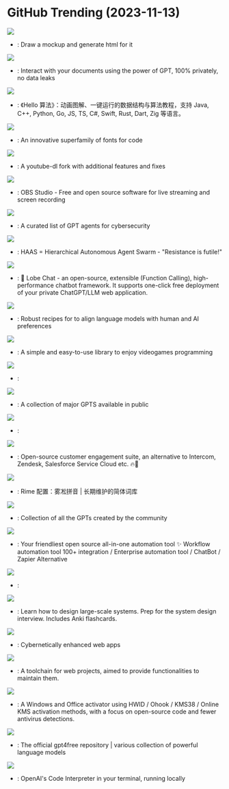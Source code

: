 # GitHub Trending (2023-11-13)

![](https://img.shields.io/badge/TypeScript-New%201-green?style=flat-square&logo=appveyor)
- [](https://github.comundefined): Draw a mockup and generate html for it

![](https://img.shields.io/badge/Python-New%20280-green?style=flat-square&logo=appveyor)
- [](https://github.comundefined): Interact with your documents using the power of GPT, 100% privately, no data leaks

![](https://img.shields.io/badge/Java-New%20892-green?style=flat-square&logo=appveyor)
- [](https://github.comundefined): 《Hello 算法》：动画图解、一键运行的数据结构与算法教程，支持 Java, C++, Python, Go, JS, TS, C#, Swift, Rust, Dart, Zig 等语言。

![](https://img.shields.io/badge/TypeScript-New%201-green?style=flat-square&logo=appveyor)
- [](https://github.comundefined): An innovative superfamily of fonts for code

![](https://img.shields.io/badge/Python-New%2067-green?style=flat-square&logo=appveyor)
- [](https://github.comundefined): A youtube-dl fork with additional features and fixes

![](https://img.shields.io/badge/C-New%20154-green?style=flat-square&logo=appveyor)
- [](https://github.comundefined): OBS Studio - Free and open source software for live streaming and screen recording

![](https://img.shields.io/badge/none-New%20293-green?style=flat-square&logo=appveyor)
- [](https://github.comundefined): A curated list of GPT agents for cybersecurity

![](https://img.shields.io/badge/Python-New%20530-green?style=flat-square&logo=appveyor)
- [](https://github.comundefined): HAAS = Hierarchical Autonomous Agent Swarm - "Resistance is futile!"

![](https://img.shields.io/badge/TypeScript-New%20371-green?style=flat-square&logo=appveyor)
- [](https://github.comundefined): 🤖 Lobe Chat - an open-source, extensible (Function Calling), high-performance chatbot framework. It supports one-click free deployment of your private ChatGPT/LLM web application.

![](https://img.shields.io/badge/Python-New%20229-green?style=flat-square&logo=appveyor)
- [](https://github.comundefined): Robust recipes for to align language models with human and AI preferences

![](https://img.shields.io/badge/C-New%2012-green?style=flat-square&logo=appveyor)
- [](https://github.comundefined): A simple and easy-to-use library to enjoy videogames programming

![](https://img.shields.io/badge/Rich%20Text%20Format-New%20193-green?style=flat-square&logo=appveyor)
- [](https://github.comundefined): 

![](https://img.shields.io/badge/none-New%2067-green?style=flat-square&logo=appveyor)
- [](https://github.comundefined): A collection of major GPTS available in public

![](https://img.shields.io/badge/C%2B%2B-New%2038-green?style=flat-square&logo=appveyor)
- [](https://github.comundefined): 

![](https://img.shields.io/badge/Ruby-New%20163-green?style=flat-square&logo=appveyor)
- [](https://github.comundefined): Open-source customer engagement suite, an alternative to Intercom, Zendesk, Salesforce Service Cloud etc. 🔥💬

![](https://img.shields.io/badge/Go-New%2044-green?style=flat-square&logo=appveyor)
- [](https://github.comundefined): Rime 配置：雾凇拼音 | 长期维护的简体词库

![](https://img.shields.io/badge/none-New%20104-green?style=flat-square&logo=appveyor)
- [](https://github.comundefined): Collection of all the GPTs created by the community

![](https://img.shields.io/badge/TypeScript-New%2042-green?style=flat-square&logo=appveyor)
- [](https://github.comundefined): Your friendliest open source all-in-one automation tool ✨ Workflow automation tool 100+ integration / Enterprise automation tool / ChatBot / Zapier Alternative

![](https://img.shields.io/badge/Lua-New%207-green?style=flat-square&logo=appveyor)
- [](https://github.comundefined): 

![](https://img.shields.io/badge/Python-New%2096-green?style=flat-square&logo=appveyor)
- [](https://github.comundefined): Learn how to design large-scale systems. Prep for the system design interview. Includes Anki flashcards.

![](https://img.shields.io/badge/JavaScript-New%20138-green?style=flat-square&logo=appveyor)
- [](https://github.comundefined): Cybernetically enhanced web apps

![](https://img.shields.io/badge/Rust-New%2047-green?style=flat-square&logo=appveyor)
- [](https://github.comundefined): A toolchain for web projects, aimed to provide functionalities to maintain them.

![](https://img.shields.io/badge/Batchfile-New%20117-green?style=flat-square&logo=appveyor)
- [](https://github.comundefined): A Windows and Office activator using HWID / Ohook / KMS38 / Online KMS activation methods, with a focus on open-source code and fewer antivirus detections.

![](https://img.shields.io/badge/Python-New%20100-green?style=flat-square&logo=appveyor)
- [](https://github.comundefined): The official gpt4free repository | various collection of powerful language models

![](https://img.shields.io/badge/Python-New%20505-green?style=flat-square&logo=appveyor)
- [](https://github.comundefined): OpenAI's Code Interpreter in your terminal, running locally


